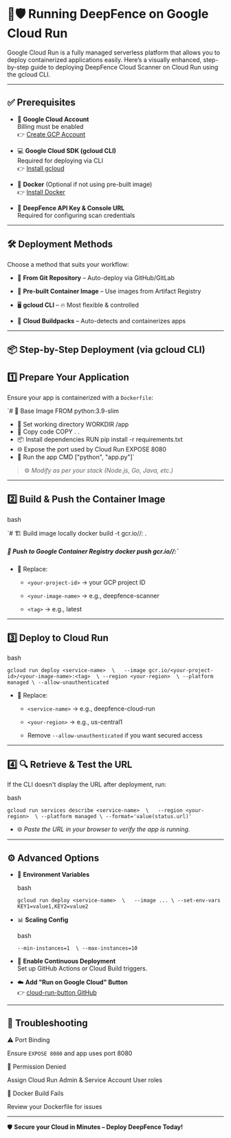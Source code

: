 # 🚀🛡️ Running DeepFence on Google Cloud Run

Google Cloud Run is a fully managed serverless platform that allows you to deploy containerized applications easily. Here’s a visually enhanced, step-by-step guide to deploying DeepFence Cloud Scanner on Cloud Run using the gcloud CLI.

----------

## ✅ Prerequisites

-   🏦  **Google Cloud Account**  
    Billing must be enabled  
    👉  [Create GCP Account](https://cloud.google.com/)
    
-   💻  **Google Cloud SDK (gcloud CLI)**  
    Required for deploying via CLI  
    👉  [Install gcloud](https://cloud.google.com/sdk/docs/install)
    
-   🐳  **Docker**  (Optional if not using pre-built image)  
    👉  [Install Docker](https://www.docker.com/get-started)
    
-   🔑  **DeepFence API Key & Console URL**  
    Required for configuring scan credentials
    

----------

## 🛠️ Deployment Methods

Choose a method that suits your workflow:

-   📁  **From Git Repository**  – Auto-deploy via GitHub/GitLab
    
-   🧊  **Pre-built Container Image**  – Use images from Artifact Registry
    
-   🖥️  **gcloud CLI**  – 🔥 Most flexible & controlled
    
-   🧱  **Cloud Buildpacks**  – Auto-detects and containerizes apps
    

----------

## 📦 Step-by-Step Deployment (via gcloud CLI)

## 1️⃣ Prepare Your Application

Ensure your app is containerized with a  `Dockerfile`:

`# 📌 Base Image FROM python:3.9-slim   
- 📁 Set working directory WORKDIR /app  
- 📂 Copy code COPY . .   
- 📦 Install dependencies RUN pip install -r requirements.txt   
- 🌐 Expose the port used by Cloud Run EXPOSE 8080   
- 🚀 Run the app CMD ["python", "app.py"]` 

> ⚙️  _Modify as per your stack (Node.js, Go, Java, etc.)_

----------

## 2️⃣ Build & Push the Container Image

bash

`# 🏗️ Build image locally docker build -t gcr.io/<your-project-id>/<your-image-name>:<tag>  .   
##### 🚀 Push to Google Container Registry docker push gcr.io/<your-project-id>/<your-image-name>:<tag>` 

-   📝 Replace:
    
    -   `<your-project-id>`  → your GCP project ID
        
    -   `<your-image-name>`  → e.g., deepfence-scanner
        
    -   `<tag>`  → e.g., latest
        

----------

## 3️⃣ Deploy to Cloud Run

bash

`gcloud run deploy <service-name>  \   --image gcr.io/<your-project-id>/<your-image-name>:<tag>  \ --region <your-region>  \ --platform managed \ --allow-unauthenticated` 

-   🔧 Replace:
    
    -   `<service-name>`  → e.g., deepfence-cloud-run
        
    -   `<your-region>`  → e.g., us-central1
        
    -   Remove  `--allow-unauthenticated`  if you want secured access
        

----------

## 4️⃣ 🔍 Retrieve & Test the URL

If the CLI doesn't display the URL after deployment, run:

bash

`gcloud run services describe <service-name>  \   --region <your-region>  \ --platform managed \ --format='value(status.url)'` 

-   🌐  _Paste the URL in your browser to verify the app is running._
    

----------

## ⚙️ Advanced Options

-   📝  **Environment Variables**
    
    bash
    
    `gcloud run deploy <service-name>  \   --image ... \ --set-env-vars KEY1=value1,KEY2=value2` 
    
-   📊  **Scaling Config**
    
    bash
    
    `--min-instances=1  \ --max-instances=10` 
    
-   🔁  **Enable Continuous Deployment**  
    Set up GitHub Actions or Cloud Build triggers.
    
-   ☁️  **Add "Run on Google Cloud" Button**  
    👉  [cloud-run-button GitHub](https://github.com/GoogleCloudPlatform/cloud-run-button)
    

----------

## 🧩 Troubleshooting

⚠️ Port Binding

Ensure  `EXPOSE 8080`  and app uses port 8080

🔐 Permission Denied

Assign Cloud Run Admin & Service Account User roles

🐳 Docker Build Fails

Review your Dockerfile for issues

----------

🛡️  **Secure your Cloud in Minutes – Deploy DeepFence Today!**

